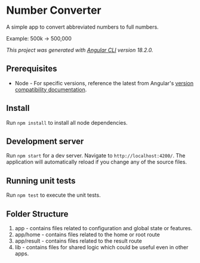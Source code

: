 # Number Converter

A simple app to convert abbreviated numbers to full numbers.

Example: 500k -> 500,000

_This project was generated with [Angular CLI](https://github.com/angular/angular-cli) version 18.2.0._

## Prerequisites

- Node - For specific versions, reference the latest from Angular's [version compatibility documentation](https://angular.dev/reference/versions).

## Install

Run `npm install` to install all node dependencies.

## Development server

Run `npm start` for a dev server. Navigate to `http://localhost:4200/`. The application will automatically reload if you change any of the source files.

## Running unit tests

Run `npm test` to execute the unit tests.

## Folder Structure

1. app - contains files related to configuration and global state or features.
2. app/home - contains files related to the home or root route
3. app/result - contains files related to the result route
4. lib - contains files for shared logic which could be useful even in other apps.
